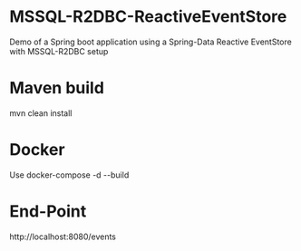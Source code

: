 # MSSQL-R2DBC-ReactiveEventStore
Demo of a Spring boot application using a Spring-Data Reactive EventStore with MSSQL-R2DBC setup

# Maven build
mvn clean install

# Docker
Use docker-compose -d --build

# End-Point
http://localhost:8080/events
